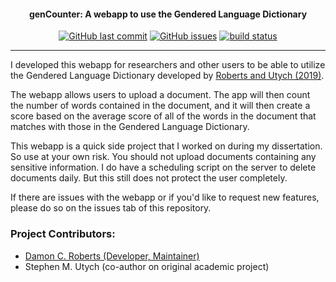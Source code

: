 <h4 align="center">genCounter: A webapp to use the Gendered Language Dictionary</h4>
<p align="center">
    <a href="https://github.com/DamonCharlesRoberts/genCounter/commits/main">
    <img src="https://img.shields.io/github/last-commit/DamonCharlesRoberts/genCounter.svg?style=flat-square&logo=github&logoColor=white"
         alt="GitHub last commit"></a>
    <a href="https://github.com/DamonCharlesRoberts/genCounter/issues">
    <img src="https://img.shields.io/github/issues-raw/DamonCharlesRoberts/genCounter.svg?style=flat-square&logo=github&logoColor=white"
         alt="GitHub issues"></a>
    <a href="https://circleci.com/gh/badges/shields/tree/master">
        <img src="https://img.shields.io/circleci/project/github/badges/shields/master" alt="build status"></a>
</p>

---

I developed this webapp for researchers and other users to be able to utilize the Gendered Language Dictionary developed by [Roberts and Utych (2019)](https://journals.sagepub.com/doi/full/10.1177/1065912919874883).

The webapp allows users to upload a document. The app will then count the number of words contained in the document, and it will then create a score based on the average score of all of the words in the document that matches with those in the Gendered Language Dictionary.

This webapp is a quick side project that I worked on during my dissertation. So use at your own risk. You should not upload documents containing any sensitive information. I do have a scheduling script on the server to delete documents daily. But this still does not protect the user completely. 

If there are issues with the webapp or if you'd like to request new features, please do so on the issues tab of this repository.

### Project Contributors:

<ul>
	<li> <a href="https://github.com/DamonCharlesRoberts/">Damon C. Roberts (Developer, Maintainer)</a> </li>
	<li>Stephen M. Utych (co-author on original academic project) </li>
</ul>
